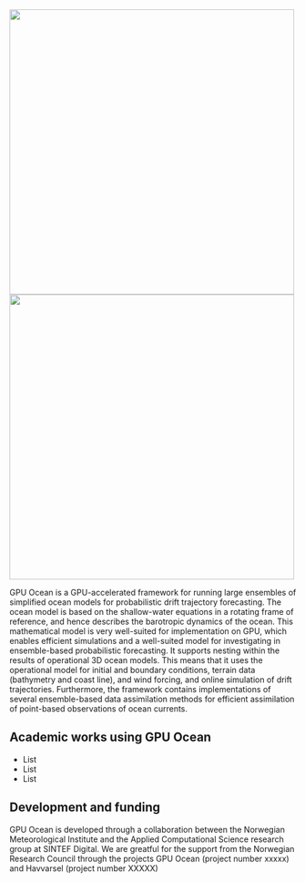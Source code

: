 
<img src="https://github.com/havahol/io-pages-test/assets/5363644/c4adf260-9282-4cda-834a-e9d9c70eeb2c" width=500>
<img src="https://github.com/havahol/io-pages-test/assets/5363644/eaa45397-e3a2-4d14-8f95-61406dcca802" width=500>
  
GPU Ocean is a GPU-accelerated framework for running large ensembles of simplified ocean models for probabilistic drift trajectory forecasting. The ocean model is based on the shallow-water equations in a rotating frame of reference, and hence describes the barotropic dynamics of the ocean. This mathematical model is very well-suited for implementation on GPU, which enables efficient simulations and a well-suited model for investigating in ensemble-based probabilistic forecasting. It supports nesting within the results of operational 3D ocean models. This means that it uses the operational model for initial and boundary conditions, terrain data (bathymetry and coast line), and wind forcing, and online simulation of drift trajectories. Furthermore, the framework contains implementations of several ensemble-based data assimilation methods for efficient assimilation of point-based observations of ocean currents. 

## Academic works using GPU Ocean
* List
* List
* List

## Development and funding
GPU Ocean is developed through a collaboration between the Norwegian Meteorological Institute and the Applied Computational Science research group at SINTEF Digital. We are greatful for the support from the Norwegian Research Council through the projects GPU Ocean (project number xxxxx) and Havvarsel (project number XXXXX)
